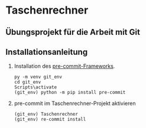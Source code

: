 # Taschenrechner

## Übungsprojekt für die Arbeit mit Git

## Installationsanleitung

1. Installation des [pre-commit-Frameworks](http://pre-commit.com).

   ```
   py -m venv git_env
   cd git_env
   Scripts\activate
   (git_env) python -m pip install pre-commit
   ```

2. pre-commit im Taschenrechner-Projekt aktivieren

   ```
   (git_env) Taschenrechner
   (git_env) re-commit install
   ```
